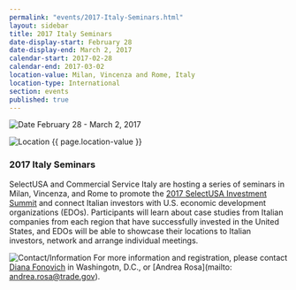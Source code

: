 ```yaml
---
permalink: "events/2017-Italy-Seminars.html"
layout: sidebar
title: 2017 Italy Seminars
date-display-start: February 28
date-display-end: March 2, 2017
calendar-start: 2017-02-28
calendar-end: 2017-03-02
location-value: Milan, Vincenza and Rome, Italy
location-type: International
section: events
published: true
---
```


![Date](https://google.github.io/material-design-icons/action/svg/design/ic_event_24px.svg "Date") February 28 - March 2, 2017

![Location](http://google.github.io/material-design-icons/social/svg/design/ic_location_city_24px.svg "Location") {{ page.location-value }}

### 2017 Italy Seminars

SelectUSA and Commercial Service Italy are hosting a series of seminars in Milan, Vincenza, and Rome to promote the [2017 SelectUSA Investment Summit](https://www.selectusa.gov/selectusa-summit) and connect Italian investors with U.S. economic development organizations (EDOs). Participants will learn about case studies from Italian companies from each region that have successfully invested in the United States, and EDOs will be able to showcase their locations to Italian investors, network and arrange individual meetings.    

![Contact/Information](http://google.github.io/material-design-icons/action/svg/design/ic_speaker_notes_24px.svg "Contact/Information") For more information and registration, please contact [Diana Fonovich](mailto:diana.fonovich@trade.gov) in Washingotn, D.C., or [Andrea Rosa](mailto: andrea.rosa@trade.gov).
